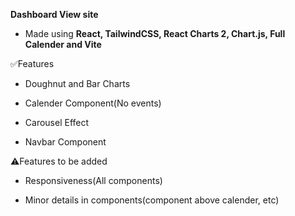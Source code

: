 **Dashboard View site**

- Made using **React, TailwindCSS, React Charts 2, Chart.js, Full Calender and Vite**

✅Features

- Doughnut and Bar Charts

- Calender Component(No events)

- Carousel Effect

- Navbar Component

⚠️Features to be added

- Responsiveness(All components)

- Minor details in components(component above calender, etc)
